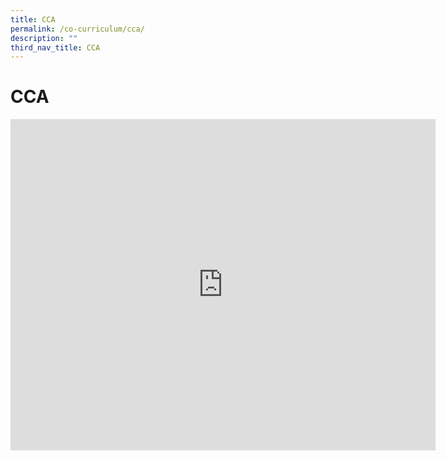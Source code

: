 ```yaml
---
title: CCA
permalink: /co-curriculum/cca/
description: ""
third_nav_title: CCA
---
```

# **CCA**

<iframe allowfullscreen="true" height="530" width="680" frameborder="0" src="https://docs.google.com/presentation/d/e/2PACX-1vRJ_Cod4oGbjgzYxOTm8ZOpkQsBPJI2oYCl8O51WjcD5vsSnUbQFK7qo86nb3cI33WId7gi8jvoRmw7/embed?start=true&amp;loop=true&amp;delayms=5000"></iframe>